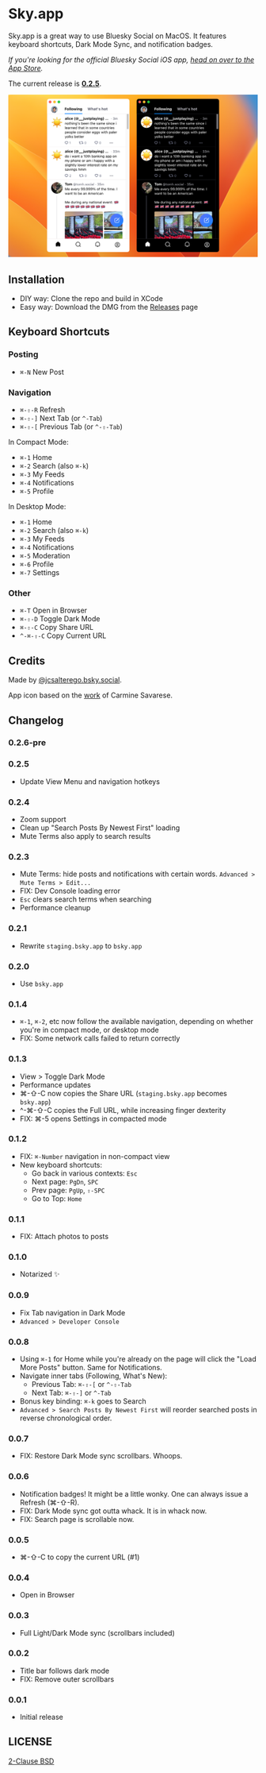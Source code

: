 # Sky.app

Sky.app is a great way to use Bluesky Social on MacOS. It features
keyboard shortcuts, Dark Mode Sync, and notification badges.

_If you're looking for the official Bluesky Social iOS app, [head on over to the App Store](https://apps.apple.com/us/app/bluesky-social/id6444370199)._

The current release is [**0.2.5**](https://github.com/jcsalterego/Sky.app/releases/latest).

![](Docs/screenshot.png)

## Installation

* DIY way: Clone the repo and build in XCode
* Easy way: Download the DMG from the [Releases](https://github.com/jcsalterego/Sky/releases) page

## Keyboard Shortcuts

### Posting

* `⌘-N` New Post

### Navigation

* `⌘-⇧-R` Refresh
* `⌘-⇧-]` Next Tab (or `^-Tab`)
* `⌘-⇧-[` Previous Tab (or `^-⇧-Tab`)

In Compact Mode:

* `⌘-1` Home
* `⌘-2` Search (also `⌘-k`)
* `⌘-3` My Feeds
* `⌘-4` Notifications
* `⌘-5` Profile

In Desktop Mode:

* `⌘-1` Home
* `⌘-2` Search (also `⌘-k`)
* `⌘-3` My Feeds
* `⌘-4` Notifications
* `⌘-5` Moderation
* `⌘-6` Profile
* `⌘-7` Settings

### Other

* `⌘-T` Open in Browser
* `⌘-⇧-D` Toggle Dark Mode
* `⌘-⇧-C` Copy Share URL
* `^-⌘-⇧-C` Copy Current URL

## Credits

Made by [@jcsalterego.bsky.social](https://bsky.app/profile/jcsalterego.bsky.social).

App icon based on the [work](https://unsplash.com/photos/KVVpx8M10OY) of Carmine Savarese.

## Changelog

### 0.2.6-pre

### 0.2.5

* Update View Menu and navigation hotkeys

### 0.2.4

* Zoom support
* Clean up "Search Posts By Newest First" loading
* Mute Terms also apply to search results

### 0.2.3

* Mute Terms: hide posts and notifications with certain words. `Advanced > Mute Terms > Edit...`
* FIX: Dev Console loading error
* `Esc` clears search terms when searching
* Performance cleanup

### 0.2.1

* Rewrite `staging.bsky.app` to `bsky.app`

### 0.2.0

* Use `bsky.app`

### 0.1.4

* `⌘-1`, `⌘-2`, etc now follow the available navigation, depending on
  whether you're in compact mode, or desktop mode
* FIX: Some network calls failed to return correctly

### 0.1.3

* View > Toggle Dark Mode
* Performance updates
* ⌘-⇧-C now copies the Share URL (`staging.bsky.app` becomes `bsky.app`)
* ^-⌘-⇧-C copies the Full URL, while increasing finger dexterity
* FIX: ⌘-5 opens Settings in compacted mode

### 0.1.2

* FIX: `⌘-Number` navigation in non-compact view
* New keyboard shortcuts:
  * Go back in various contexts: `Esc`
  * Next page: `PgDn`, `SPC`
  * Prev page: `PgUp`, `⇧-SPC`
  * Go to Top: `Home`

### 0.1.1

* FIX: Attach photos to posts

### 0.1.0

* Notarized ✨

### 0.0.9

* Fix Tab navigation in Dark Mode
* `Advanced > Developer Console`

### 0.0.8

* Using `⌘-1` for Home while you're already on the page will click the
  "Load More Posts" button. Same for Notifications.
* Navigate inner tabs (Following, What's New):
  * Previous Tab: `⌘-⇧-[` or `^-⇧-Tab`
  * Next Tab: `⌘-⇧-]` or `^-Tab`
* Bonus key binding: `⌘-k` goes to Search
* `Advanced > Search Posts By Newest First` will reorder searched posts in reverse chronological order.

### 0.0.7

* FIX: Restore Dark Mode sync scrollbars. Whoops.

### 0.0.6

* Notification badges! It might be a little wonky. One can always issue a Refresh (⌘-⇧-R).
* FIX: Dark Mode sync got outta whack. It is in whack now.
* FIX: Search page is scrollable now.

### 0.0.5

* ⌘-⇧-C to copy the current URL (#1)

### 0.0.4

* Open in Browser

### 0.0.3

* Full Light/Dark Mode sync (scrollbars included)

### 0.0.2

* Title bar follows dark mode
* FIX: Remove outer scrollbars

### 0.0.1

* Initial release

## LICENSE

[2-Clause BSD](LICENSE)

